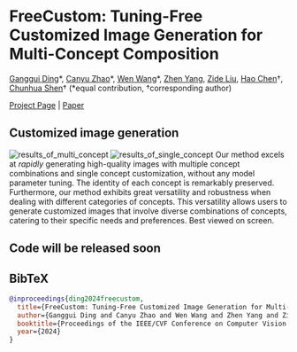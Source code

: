 # FreeCustom: Tuning-Free Customized Image Generation for Multi-Concept Composition

[Ganggui Ding](dingangui.github.io)\*, [Canyu Zhao](https://volcverse.vercel.app)\*, [Wen Wang](https://github.com/encounter1997)\*, [Zhen Yang](https://zhenyangcs.github.io/), [Zide Liu](https://github.com/zideliu), [Hao Chen](https://scholar.google.com/citations?user=FaOqRpcAAAAJ)&#8224;, [Chunhua Shen](https://cshen.github.io/)&#8224; (*equal contribution, &#8224;corresponding author)

[Project Page](https://aim-uofa.github.io/FreeCustom/) | [Paper](https://arxiv.org/abs/2405.13870)

## Customized image generation
![results_of_multi_concept](docs/static/images/results_of_multi_concept.png)
![results_of_single_concept](docs/static/images/results_of_single_concept.png)
Our method excels at *rapidly* generating high-quality images with multiple concept combinations and single concept customization, without any model parameter tuning. The identity of each concept is remarkably preserved. Furthermore, our method exhibits great versatility and robustness when dealing with different categories of concepts. This versatility allows users to generate customized images that involve diverse combinations of concepts, catering to their specific needs and preferences. Best viewed on screen.

## Code will be released soon

## BibTeX

```bibtex
@inproceedings{ding2024freecustom,
  title={FreeCustom: Tuning-Free Customized Image Generation for Multi-Concept Composition}, 
  author={Ganggui Ding and Canyu Zhao and Wen Wang and Zhen Yang and Zide Liu and Hao Chen and Chunhua Shen},
  booktitle={Proceedings of the IEEE/CVF Conference on Computer Vision and Pattern Recognition},
  year={2024}
}

```

